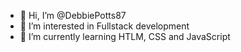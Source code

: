 - 👋 Hi, I’m @DebbiePotts87
- 👀 I’m interested in Fullstack development
- 🌱 I’m currently learning HTLM, CSS and JavaScript

<!---
DebbiePotts87/DebbiePotts87 is a ✨ special ✨ repository because its `README.md` (this file) appears on your GitHub profile.
You can click the Preview link to take a look at your changes.
--->
